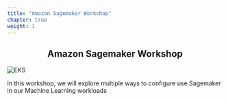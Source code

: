 ```yaml
---
title: "Amazon Sagemaker Workshop"
chapter: true
weight: 1
---
```


<div style="text-align: center"><h2>Amazon Sagemaker Workshop</h2></div>

![EKS](images/3-service-animated.gif)

In this workshop, we will explore multiple ways to configure use Sagemaker in our Machine Learning workloads
